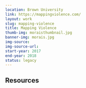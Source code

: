 ```yaml
---
location: Brown University 
link: https://mappingviolence.com/
layout: work
slug: mapping-violence
title: Mapping Violence
thumb-img: moraisthumbnail.jpg
banner-img: morais.jpg
img-source: 
img-source-url: 
start-year: 2017
end-year: 2018
status: legacy 
---
```


## Resources  